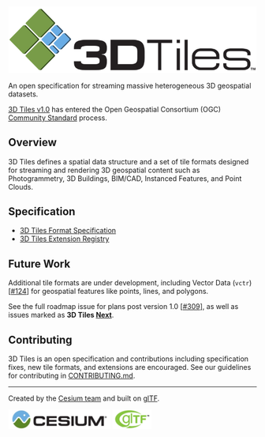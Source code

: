 <p align="center"><img src="./figures/Cesium3DTiles.png" /></p>

An open specification for streaming massive heterogeneous 3D geospatial datasets.

[3D Tiles v1.0](https://github.com/AnalyticalGraphicsInc/3d-tiles/releases/tag/1.0) has entered the Open Geospatial Consortium (OGC) [Community Standard](https://cesium.com/blog/2016/09/06/3d-tiles-and-the-ogc/) process.

## Overview

3D Tiles defines a spatial data structure and a set of tile formats designed for streaming and rendering 3D geospatial content such as Photogrammetry, 3D Buildings, BIM/CAD, Instanced Features, and Point Clouds.

## Specification

* [3D Tiles Format Specification](./specification/)
* [3D Tiles Extension Registry](./extensions/)

## Future Work

Additional tile formats are under development, including Vector Data (`vctr`) [[#124](https://github.com/AnalyticalGraphicsInc/3d-tiles/tree/3d-tiles-next/TileFormats/VectorData)] for geospatial features like points, lines, and polygons.

See the full roadmap issue for plans post version 1.0 [[#309](https://github.com/AnalyticalGraphicsInc/3d-tiles/issues/309)], as well as issues marked as **3D Tiles [Next](https://github.com/AnalyticalGraphicsInc/3d-tiles/issues?q=is%3Aissue+is%3Aopen+label%3Anext)**.

## Contributing

3D Tiles is an open specification and contributions including specification fixes, new tile formats, and extensions are encouraged. See our guidelines for contributing in [CONTRIBUTING.md](./CONTRIBUTING.md).

---

Created by the <a href="http://cesiumjs.org/">Cesium team</a> and built on <a href="https://www.khronos.org/gltf">glTF</a>.<br/>

<a href="http://cesiumjs.org/"><img src="figures/cesium.jpg" height="40" /></a> <a href="https://www.khronos.org/gltf"><img src="figures/gltf.png" height="40" /></a>
